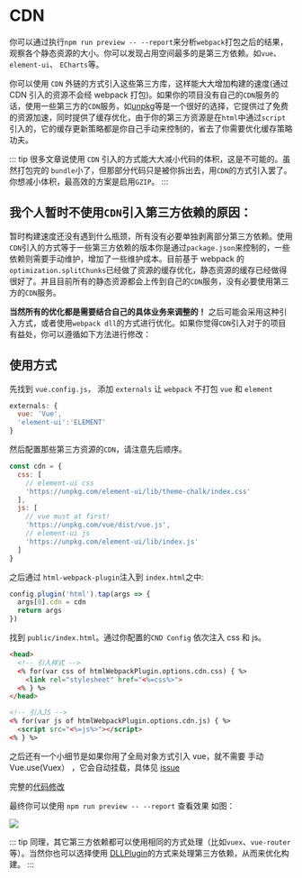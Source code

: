 # CDN

你可以通过执行`npm run preview -- --report`来分析`webpack`打包之后的结果，观察各个静态资源的大小。你可以发现占用空间最多的是第三方依赖。如`vue`、`element-ui`、 `ECharts`等。

你可以使用 `CDN` 外链的方式引入这些第三方库，这样能大大增加构建的速度(通过 CDN 引入的资源不会经 webpack 打包)。如果你的项目没有自己的`CDN`服务的话，使用一些第三方的`CDN`服务，如[unpkg](https://unpkg.com/)等是一个很好的选择，它提供过了免费的资源加速，同时提供了缓存优化，由于你的第三方资源是在`html`中通过`script`引入的，它的缓存更新策略都是你自己手动来控制的，省去了你需要优化缓存策略功夫。

::: tip
很多文章说使用 `CDN` 引入的方式能大大减小代码的体积，这是不可能的。虽然打包完的 `bundle`小了，但那部分代码只是被你拆出去，用`CDN`的方式引入罢了。你想减小体积，最高效的方案是启用`GZIP`。
:::

## 我个人暂时不使用`CDN`引入第三方依赖的原因：

暂时构建速度还没有遇到什么瓶颈，所有没有必要单独剥离部分第三方依赖。使用`CDN`引入的方式等于一些第三方依赖的版本你是通过`package.json`来控制的，一些依赖则需要手动维护，增加了一些维护成本。目前基于 webpack 的`optimization.splitChunks`已经做了资源的缓存优化，静态资源的缓存已经做得很好了。并且目前所有的静态资源都会上传到自己的`CDN`服务，没有必要使用第三方的`CDN`服务。

**当然所有的优化都是需要结合自己的具体业务来调整的！** 之后可能会采用这种引入方式，或者使用`webpack dll`的方式进行优化。如果你觉得`CDN`引入对于的项目有益处，你可以遵循如下方法进行修改：

## 使用方式

先找到 `vue.config.js`， 添加 `externals` 让 `webpack` 不打包 `vue` 和 `element`

```js
externals: {
  vue: 'Vue',
  'element-ui':'ELEMENT'
}
```

然后配置那些第三方资源的`CDN`，请注意先后顺序。

```js
const cdn = {
  css: [
    // element-ui css
    'https://unpkg.com/element-ui/lib/theme-chalk/index.css'
  ],
  js: [
    // vue must at first!
    'https://unpkg.com/vue/dist/vue.js',
    // element-ui js
    'https://unpkg.com/element-ui/lib/index.js'
  ]
}
```

之后通过 `html-webpack-plugin`注入到 `index.html`之中:

```js
config.plugin('html').tap(args => {
  args[0].cdn = cdn
  return args
})
```

找到 `public/index.html`。通过你配置的`CND Config` 依次注入 css 和 js。

```html
<head>
  <!-- 引入样式 -->
  <% for(var css of htmlWebpackPlugin.options.cdn.css) { %>
    <link rel="stylesheet" href="<%=css%>">
  <% } %>
</head>

<!-- 引入JS -->
<% for(var js of htmlWebpackPlugin.options.cdn.js) { %>
  <script src="<%=js%>"></script>
<% } %>
```

之后还有一个小细节是如果你用了全局对象方式引入 vue，就不需要 手动 Vue.use(Vuex） ，它会自动挂载，具体见 [issue](https://github.com/vuejs/vuex/issues/731)

完整的[代码修改](https://github.com/PanJiaChen/vue-admin-template/commit/eaaa3c1ddadd114451a1a83e042f1fc56a9809a1)

最终你可以使用 `npm run preview -- --report` 查看效果 如图：

![](https://camo.githubusercontent.com/0c5bdc47aeaecc340b9a5a88325b49885538bf90/68747470733a2f2f70616e6a69616368656e2e6769746875622e696f2f696d616765732f656c656d656e742d63646e2e706e67)

::: tip
同理，其它第三方依赖都可以使用相同的方式处理（比如`vuex`、`vue-router`等）。当然你也可以选择使用 [DLLPlugin](https://webpack.docschina.org/plugins/dll-plugin/)的方式来处理第三方依赖，从而来优化构建。
:::
